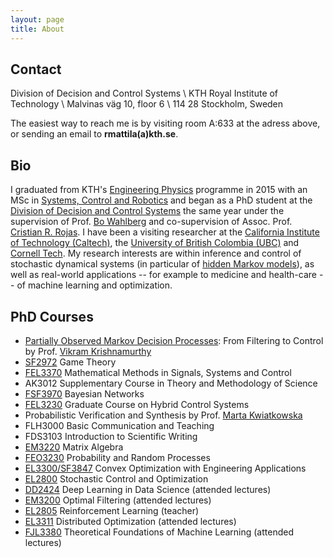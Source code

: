```yaml
---
layout: page
title: About
---
```


## Contact 
Division of Decision and Control Systems \\
KTH Royal Institute of Technology \\
Malvinas väg 10, floor 6 \\
114 28 Stockholm, Sweden 

The easiest way to reach me is by visiting room A:633 at the adress above, or
sending an email to <b>rmattila(a)kth.se</b>.

## Bio

I graduated from KTH's [Engineering
Physics](https://www.kth.se/student/kurser/program/CTFYS/20102/mal?l=en) programme in 2015
with an MSc in [Systems, Control and
Robotics](https://www.kth.se/en/studies/master/systems-control-robotics/description-1.8733)
and began as a PhD student at the [Division of Decision and Control
Systems](https://www.kth.se/dcs/) the same year under the supervision of Prof. [Bo
Wahlberg](http://people.kth.se/~bo/) and co-supervision of Assoc. Prof. [Cristian R.
Rojas](https://people.kth.se/~crro/). I have been a visiting researcher at the [California
Institute of Technology (Caltech)](http://www.caltech.edu), the [University of British
Colombia (UBC)](https://www.ubc.ca) and [Cornell Tech](https://tech.cornell.edu). My
research interests are within inference and control of stochastic dynamical systems (in
particular of [hidden Markov models](https://en.wikipedia.org/wiki/Hidden_Markov_model)),
as well as real-world applications -- for example to medicine and health-care -- of machine
learning and optimization.

## PhD Courses
* [Partially Observed Markov Decision
Processes](http://people.kth.se/~bo/Vikram/Course.html): From Filtering to Control by Prof. [Vikram
Krishnamurthy](https://tech.cornell.edu/people/vikram-krishnamurthy)
* [SF2972](https://www.kth.se/student/kurser/kurs/SF2972?l=en) Game Theory
* [FEL3370](http://people.kth.se/~crro/Math_Methods/Course.html) Mathematical Methods in Signals, Systems and Control
* AK3012 Supplementary Course in Theory and Methodology of Science
* [FSF3970](https://people.kth.se/~tjtkoski/banet2015.html) Bayesian Networks
* [FEL3230](https://people.kth.se/~boskos/hybrid.html) Graduate Course on Hybrid Control Systems 
* Probabilistic Verification and Synthesis by Prof. [Marta Kwiatkowska](http://www.cs.ox.ac.uk/marta.kwiatkowska/)
* FLH3000 Basic Communication and Teaching
* FDS3103 Introduction to Scientific Writing
* [EM3220](https://www.kth.se/student/kurser/kurs/EM3220?l=en) Matrix Algebra
* [FEO3230](https://people.kth.se/~skoglund/edu/probability/) Probability and Random Processes
* [EL3300/SF3847](http://www.math.kth.se/optsyst/forskning/forskarutbildning/SF3847/info.html) Convex Optimization with Engineering Applications
* [EL2800](https://www.kth.se/student/kurser/kurs/EL2800?l=en) Stochastic Control and Optimization
* [DD2424](https://www.kth.se/student/kurser/kurs/DD2424?l=en) Deep Learning in Data Science (attended lectures)
* [EM3200](https://www.kth.se/student/kurser/kurs/EM3200?l=en) Optimal Filtering (attended lectures)
* [EL2805](https://www.kth.se/student/kurser/kurs/EL2805?l=en) Reinforcement Learning (teacher)
* [EL3311](https://www.kth.se/student/kurser/kurs/EL3311) Distributed Optimization (attended lectures)
* [FJL3380](https://www.kth.se/social/group/fjl3380-theoretical-/) Theoretical Foundations of Machine Learning (attended lectures)

